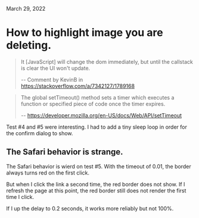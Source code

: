 March 29, 2022

How to highlight image you are deleting.
=========================================

> It [JavaScript] will change the dom immediately, but until the callstack
> is clear the UI won't update.
> 
> -- Comment by KevinB in https://stackoverflow.com/a/7342127/1789168 


> The global setTimeout() method sets a timer which executes a function
> or specified piece of code once the timer expires.
> 
> -- https://developer.mozilla.org/en-US/docs/Web/API/setTimeout

Test #4 and #5 were interesting.  I had to add a tiny sleep loop in
order for the confirm dialog to show.

The Safari behavior is strange.
-----------------------------------
The Safari behavior is wierd on test #5.  With the timeout
of 0.01, the border always turns red on the first click.  

But when I click the link a 
second time, the red border does not show.  If I refresh the page 
at this point, 
the red border still does not render the first time I click.

If I up the delay to 0.2 seconds, it works more reliably but not 100%.

 

